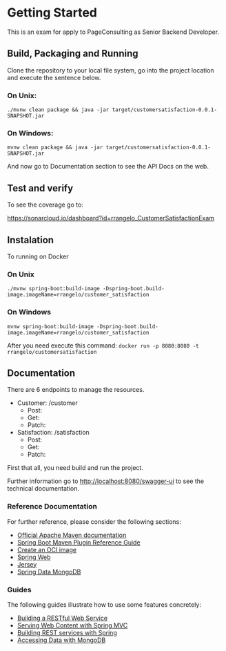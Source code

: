 # Getting Started
This is an exam for apply to PageConsulting as Senior Backend Developer.

## Build, Packaging and Running
Clone the repository to your local file system, go into the project location and execute the sentence below.

### On Unix:
`./mvnw clean package && java -jar target/customersatisfaction-0.0.1-SNAPSHOT.jar`

### On Windows:
`mvnw clean package && java -jar target/customersatisfaction-0.0.1-SNAPSHOT.jar`

And now go to Documentation section to see the API Docs on the web. 

## Test and verify

To see the coverage go to:

https://sonarcloud.io/dashboard?id=rrangelo_CustomerSatisfactionExam

## Instalation

To running on Docker

### On Unix
`./mvnw spring-boot:build-image -Dspring-boot.build-image.imageName=rrangelo/customer_satisfaction`

### On Windows
`mvnw spring-boot:build-image -Dspring-boot.build-image.imageName=rrangelo/customer_satisfaction`

After you need execute this command:
`docker run -p 8080:8080 -t rrangelo/customersatisfaction`

## Documentation

There are 6 endpoints to manage the resources.

* Customer: /customer
  * Post: 
  * Get: 
  * Patch: 
* Satisfaction: /satisfaction
  * Post: 
  * Get: 
  * Patch: 

First that all, you need build and run the project.

Further information go to [http://localhost:8080/swagger-ui](http://localhost:8080/swagger-ui) to see the technical documentation.

### Reference Documentation
For further reference, please consider the following sections:

* [Official Apache Maven documentation](https://maven.apache.org/guides/index.html)
* [Spring Boot Maven Plugin Reference Guide](https://docs.spring.io/spring-boot/docs/2.3.2.RELEASE/maven-plugin/reference/html/)
* [Create an OCI image](https://docs.spring.io/spring-boot/docs/2.3.2.RELEASE/maven-plugin/reference/html/#build-image)
* [Spring Web](https://docs.spring.io/spring-boot/docs/2.3.2.RELEASE/reference/htmlsingle/#boot-features-developing-web-applications)
* [Jersey](https://docs.spring.io/spring-boot/docs/2.3.2.RELEASE/reference/htmlsingle/#boot-features-jersey)
* [Spring Data MongoDB](https://docs.spring.io/spring-boot/docs/2.3.2.RELEASE/reference/htmlsingle/#boot-features-mongodb)

### Guides
The following guides illustrate how to use some features concretely:

* [Building a RESTful Web Service](https://spring.io/guides/gs/rest-service/)
* [Serving Web Content with Spring MVC](https://spring.io/guides/gs/serving-web-content/)
* [Building REST services with Spring](https://spring.io/guides/tutorials/bookmarks/)
* [Accessing Data with MongoDB](https://spring.io/guides/gs/accessing-data-mongodb/)

